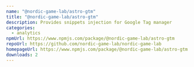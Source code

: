 ```yaml
---
name: "@nordic-game-lab/astro-gtm"
title: "@nordic-game-lab/astro-gtm"
description: Provides snippets injection for Google Tag manager
categories:
  - analytics
npmUrl: https://www.npmjs.com/package/@nordic-game-lab/astro-gtm
repoUrl: https://github.com/nordic-game-lab/nordic-game-lab
homepageUrl: https://www.npmjs.com/package/@nordic-game-lab/astro-gtm
downloads: 2
---
```

